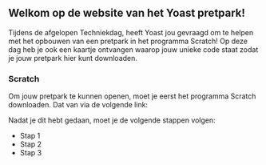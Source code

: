 ## Welkom op de website van het Yoast pretpark!

Tijdens de afgelopen Techniekdag, heeft Yoast jou gevraagd om te helpen met het opbouwen van een pretpark in het programma Scratch!
Op deze dag heb je ook een kaartje ontvangen waarop jouw unieke code staat zodat je jouw pretpark hier kunt downloaden.

### Scratch

Om jouw pretpark te kunnen openen, moet je eerst het programma Scratch downloaden. Dat van via de volgende link: 

Nadat je dit hebt gedaan, moet je de volgende stappen volgen:

- Stap 1
- Stap 2
- Stap 3
